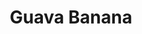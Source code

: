 ---
origin: Colombia
title: Guava Banana
price: 22.50
img_src: "../../assets/col.png"
image_alt: "coffee bag of Guava Banana"
description: "Embrace the tropics with this Colombian blend, where sun-kissed guava mingles with sweet banana, creating a vibrant cup with a touch of citrus and caramel. Perfect for pour-over or a bright cold brew."
roast: medium
processing: washed
brewing_methods: pour-over, cold brew
---